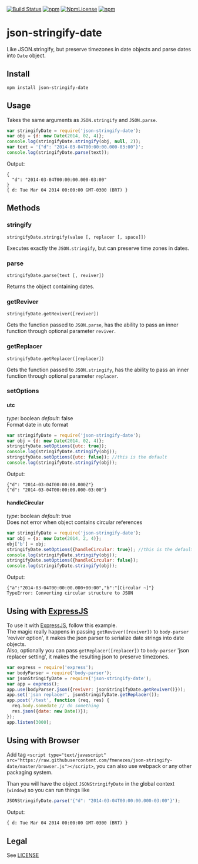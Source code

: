 [![Build Status](https://travis-ci.com/fmenezes/json-stringify-date.svg?branch=master)](https://travis-ci.com/fmenezes/json-stringify-date) [![npm](https://img.shields.io/npm/v/json-stringify-date.svg)](http://npmjs.com/package/json-stringify-date) 
[![NpmLicense](https://img.shields.io/npm/l/json-stringify-date.svg)](http://npmjs.com/package/json-stringify-date) 
[![npm](https://img.shields.io/npm/dm/json-stringify-date.svg)](http://npmjs.com/package/json-stringify-date)

# json-stringify-date

Like JSON.stringify, but preserve timezones in date objects and parse dates into ```Date``` object.

## Install

`npm install json-stringify-date`

## Usage

Takes the same arguments as `JSON.stringify` and `JSON.parse`.

```javascript
var stringifyDate = require('json-stringify-date');
var obj = {d: new Date(2014, 02, 4)};
console.log(stringifyDate.stringify(obj, null, 2));
var text = '{"d": "2014-03-04T00:00:00.000-03:00"}';
console.log(stringifyDate.parse(text));
```

Output:

```
{
  "d": "2014-03-04T00:00:00.000-03:00"
}
{ d: Tue Mar 04 2014 00:00:00 GMT-0300 (BRT) }
```

## Methods

### stringify
```
stringifyDate.stringify(value [, replacer [, space]])
```

Executes exactly the ```JSON.stringify```, but can preserve time zones in dates.

### parse
```
stringifyDate.parse(text [, reviver])
```

Returns the object containing dates.

### getReviver
```
stringifyDate.getReviver([reviver])
```

Gets the function passed to ```JSON.parse```, has the ability to pass an inner function through optional parameter ```reviver```.

### getReplacer
```
stringifyDate.getReplacer([replacer])
```

Gets the function passed to ```JSON.stringify```, has the ability to pass an inner function through optional parameter ```replacer```.

### setOptions

#### utc
_type_: boolean _default_: false  
Format date in utc format  
```javascript
var stringifyDate = require('json-stringify-date');
var obj = {d: new Date(2014, 02, 4)};
stringifyDate.setOptions({utc: true});
console.log(stringifyDate.stringify(obj));
stringifyDate.setOptions({utc: false}); //this is the default
console.log(stringifyDate.stringify(obj));
```
Output:

```
{"d": "2014-03-04T00:00:00.000Z"}
{"d": "2014-03-04T00:00:00.000-03:00"}
```

#### handleCircular
_type_: boolean _default_: true  
Does not error when object contains circular references  
```javascript
var stringifyDate = require('json-stringify-date');
var obj = {a: new Date(2014, 2, 4)};
obj['b'] = obj;
stringifyDate.setOptions({handleCircular: true}); //this is the default
console.log(stringifyDate.stringify(obj));
stringifyDate.setOptions({handleCircular: false});
console.log(stringifyDate.stringify(obj));
```
Output:

```
{"a":"2014-03-04T00:00:00.000+00:00","b":"[Circular ~]"}
TypeError: Converting circular structure to JSON
```

## Using with [ExpressJS](http://expressjs.com/)

To use it with [ExpressJS](http://expressjs.com/), follow this example.  
The magic really happens in passing `getReviver([reviver])` to `body-parser` 'reviver option', it makes the json parser to serialize date strings into date objects.  
Also, optionally you can pass `getReplacer([replacer])` to `body-parser` 'json replacer setting', it makes the resulting json to preserve timezones.

```javascript
var express = require('express');
var bodyParser = require('body-parser');
var jsonStringifyDate = require('json-stringify-date');
var app = express();
app.use(bodyParser.json({reviver: jsonStringifyDate.getReviver()}));
app.set('json replacer', jsonStringifyDate.getReplacer());
app.post('/test', function (req, res) {
  req.body.somedate // do something
  res.json({date: new Date()});
});
app.listen(3000);
```

## Using with Browser

Add tag `<script type="text/javascript" src="https://raw.githubusercontent.com/fmenezes/json-stringify-date/master/browser.js"></script>`, you can also use webpack or any other packaging system.

Than you will have the object `JSONStringifyDate` in the global context (`window`) so you can run things like

```javascript
JSONStringifyDate.parse('{"d": "2014-03-04T00:00:00.000-03:00"}');
```

Output:

```
{ d: Tue Mar 04 2014 00:00:00 GMT-0300 (BRT) }
```

## Legal

See [LICENSE](LICENSE)
